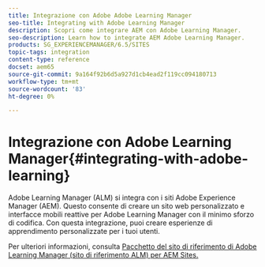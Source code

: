 ```yaml
---
title: Integrazione con Adobe Adobe Learning Manager
seo-title: Integrating with Adobe Learning Manager
description: Scopri come integrare AEM con Adobe Learning Manager.
seo-description: Learn how to integrate AEM Adobe Learning Manager.
products: SG_EXPERIENCEMANAGER/6.5/SITES
topic-tags: integration
content-type: reference
docset: aem65
source-git-commit: 9a164f92b6d5a927d1cb4ead2f119cc094180713
workflow-type: tm+mt
source-wordcount: '83'
ht-degree: 0%

---
```


# Integrazione con Adobe Learning Manager{#integrating-with-adobe-learning}

Adobe Learning Manager (ALM) si integra con i siti Adobe Experience Manager (AEM). Questo consente di creare un sito web personalizzato e interfacce mobili reattive per Adobe Learning Manager con il minimo sforzo di codifica. Con questa integrazione, puoi creare esperienze di apprendimento personalizzate per i tuoi utenti.

Per ulteriori informazioni, consulta [Pacchetto del sito di riferimento di Adobe Learning Manager (sito di riferimento ALM) per AEM Sites.](https://helpx.adobe.com/learning-manager/adobe-learning-manager-integration-aem.html)
